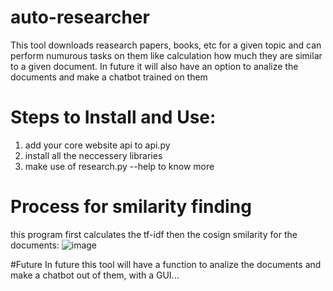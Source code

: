 # auto-researcher
This tool downloads reasearch papers, books, etc for a given topic and can perform numurous tasks on them like calculation how much they are similar to a given document. In future it will also have an option to analize the documents and make a chatbot trained on them
# Steps to Install and Use:
1. add your core website api to api.py
2. install all the neccessery libraries
3. make use of research.py --help to know more

# Process for smilarity finding
this program first calculates the tf-idf then the cosign smilarity for the documents:
![image](https://github.com/theghostrat/auto-researcher/assets/126747878/e20c4263-ab26-4b2b-8a5d-85aca34674ea)

#Future
In future this tool will have a function to analize the documents and make a chatbot out of them, with a GUI...

